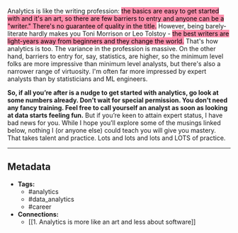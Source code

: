 Analytics is like the writing profession: <mark style="background: #FF5582A6;">the basics are easy to get started with and it's an art, so there are few barriers to entry and anyone can be a "writer." There's no guarantee of quality in the title.</mark> However, being barely-literate hardly makes you Toni Morrison or Leo Tolstoy - <mark style="background: #FF5582A6;">the best writers are light-years away from beginners and they change the world.</mark> That's how analytics is too. The variance in the profession is massive. On the other hand, barriers to entry for, say, statistics, are higher, so the minimum level folks are more impressive than minimum level analysts, but there's also a narrower range of virtuosity. I'm often far more impressed by expert analysts than by statisticians and ML engineers.

**So, if all you’re after is a nudge to get started with analytics, go look at some numbers already. Don’t wait for special permission. You don’t need any fancy training. Feel free to call yourself an analyst as soon as looking at data starts feeling fun.** But if you’re keen to attain expert status, I have bad news for you. While I hope you’ll explore some of the musings linked below, nothing I (or anyone else) could teach you will give you mastery. That takes talent and practice. Lots and lots and lots and LOTS of practice.

---

## Metadata

- **Tags:**
	- #analytics
	- #data_analytics
	- #career 
- **Connections:**
	- [[1. Analytics is more like an art and less about software]]